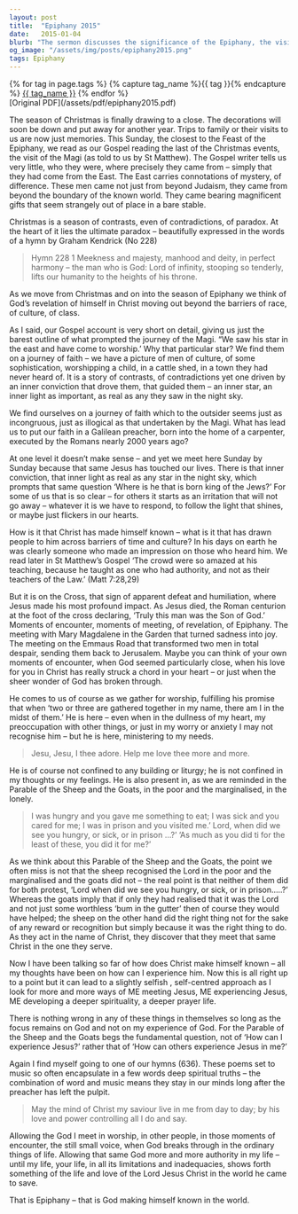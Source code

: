 ```yaml
---
layout: post
title:  "Epiphany 2015"
date:   2015-01-04
blurb: "The sermon discusses the significance of the Epiphany, the visit of the Magi, and the paradoxes of Christmas. It emphasizes the journey of faith, the impact of Jesus' teachings, and the importance of recognizing Jesus in our lives and in others. The sermon concludes with the challenge of allowing God's authority in our lives, thereby reflecting the life and love of Jesus Christ in the world."
og_image: "/assets/img/posts/epiphany2015.png"
tags: Epiphany
---    
```

<div class="tag-pills">
  {% for tag in page.tags %}
    {% capture tag_name %}{{ tag }}{% endcapture %}
    <a href="{{ site.baseurl }}/tag/{{ tag_name | slugify }}" class="tag-pill">{{ tag_name }}</a>
  {% endfor %}
</div>
[Original PDF](/assets/pdf/epiphany2015.pdf)

The season of Christmas is finally drawing to a close. The decorations will soon be down and put away for another year. Trips to family or their visits to us are now just memories. This Sunday, the closest to the Feast of the Epiphany, we read as our Gospel reading the last of the Christmas events, the visit of the Magi (as told to us by St Matthew). The Gospel writer tells us very little, who they were, where precisely they came from – simply that they had come from the East. The East carries connotations of mystery, of difference. These men came not just from beyond Judaism, they came from beyond the boundary of the known world. They came bearing magnificent gifts that seem strangely out of place in a bare stable.

Christmas is a season of contrasts, even of contradictions, of paradox. At the heart of it lies the ultimate paradox – beautifully expressed in the words of a hymn by Graham Kendrick (No 228)

> Hymn 228
> 1 Meekness and majesty,
> manhood and deity,
> in perfect harmony –
> the man who is God:
> Lord of infinity,
> stooping so tenderly,
> lifts our humanity
to the heights of his throne.

As we move from Christmas and on into the season of Epiphany we think of God’s revelation of himself in Christ moving out beyond the barriers of race, of culture, of class.

As I said, our Gospel account is very short on detail, giving us just the barest outline of what prompted the journey of the Magi. “We saw his star in the east and have come to worship.’ Why that particular star? We find them on a journey of faith – we have a picture of men of culture, of some sophistication, worshipping a child, in a cattle shed, in a town they had never heard of. It is a story of contrasts, of contradictions yet one driven by an inner conviction that drove them, that guided them – an inner star, an inner light as important, as real as any they saw in the night sky.

We find ourselves on a journey of faith which to the outsider seems just as incongruous, just as illogical as that undertaken by the Magi. What has lead us to put our faith in a Galilean preacher, born into the home of a carpenter, executed by the Romans nearly 2000 years ago?

At one level it doesn’t make sense – and yet we meet here Sunday by Sunday because that same Jesus has touched our lives. There is that inner conviction, that inner light as real as any star in the night sky, which prompts that same question ‘Where is he that is born king of the Jews?’ For some of us that is so clear – for others it starts as an irritation that will not go away – whatever it is we have to respond, to follow the light that shines, or maybe just flickers in our hearts.

How is it that Christ has made himself known – what is it that has drawn people to him across barriers of time and culture? In his days on earth he was clearly someone who made an impression on those who heard him. We read later in St Matthew’s Gospel ‘The crowd were so amazed at his teaching, because he taught as one who had authority, and not as their teachers of the Law.’ (Matt 7:28,29)

But it is on the Cross, that sign of apparent defeat and humiliation, where Jesus made his most profound impact. As Jesus died, the Roman centurion at the foot of the cross declaring, ‘Truly this man was the Son of God.’ Moments of encounter, moments of meeting, of revelation, of Epiphany. The meeting with Mary Magdalene in the Garden that turned sadness into joy. The meeting on the Emmaus Road that transformed two men in total despair, sending them back to Jerusalem. Maybe you can think of your own moments of encounter, when God seemed particularly close, when his love for you in Christ has really struck a chord in your heart – or just when the sheer wonder of God has broken through.

He comes to us of course as we gather for worship, fulfilling his promise that when ‘two or three are gathered together in my name, there am I in the midst of them.’ He is here – even when in the dullness of my heart, my preoccupation with other things, or just in my worry or anxiety I may not recognise him – but he is here, ministering to my needs.

> Jesu, Jesu, I thee adore.
> Help me love thee more and more.

He is of course not confined to any building or liturgy; he is not confined in my thoughts or my feelings. He is also present in, as we are reminded in the Parable of the Sheep and the Goats, in the poor and the marginalised, in the lonely.

> I was hungry and you gave me something to eat; I was sick and you cared for me; I was in prison and you visited me.’
> Lord, when did we see you hungry, or sick, or in prison …?’
> ‘As much as you did ti for the least of these, you did it for me?’

As we think about this Parable of the Sheep and the Goats, the point we often miss is not that the sheep recognised the Lord in the poor and the marginalised and the goats did not – the real point is that neither of them did for both protest, ‘Lord when did we see you hungry, or sick, or in prison…..?’ Whereas the goats imply that if only they had realised that it was the Lord and not just some worthless ‘bum in the gutter’ then of course they would have helped; the sheep on the other hand did the right thing not for the sake of any reward or recognition but simply because it was the right thing to do. As they act in the name of Christ, they discover that they meet that same Christ in the one they serve.

Now I have been talking so far of how does Christ make himself known – all my thoughts have been on how can I experience him. Now this is all right up to a point but it can lead to a slightly selfish , self-centred approach as I look for more and more ways of ME meeting Jesus, ME experiencing Jesus, ME developing a deeper spirituality, a deeper prayer life.

There is nothing wrong in any of these things in themselves so long as the focus remains on God and not on my experience of God. For the Parable of the Sheep and the Goats begs the fundamental question, not of ‘How can I experience Jesus?’ rather that of ‘How can others experience Jesus in me?’

Again I find myself going to one of our hymns (636). These poems set to music so often encapsulate in a few words deep spiritual truths – the combination of word and music means they stay in our minds long after the preacher has left the pulpit.

> May the mind of Christ my saviour
> live in me from day to day;
> by his love and power controlling
> all I do and say.

Allowing the God I meet in worship, in other people, in those moments of encounter, the still small voice, when God breaks through in the ordinary things of life. Allowing that same God more and more authority in my life – until my life, your life, in all its limitations and inadequacies, shows forth something of the life and love of the Lord Jesus Christ in the world he came to save.

That is Epiphany – that is God making himself known in the world.

